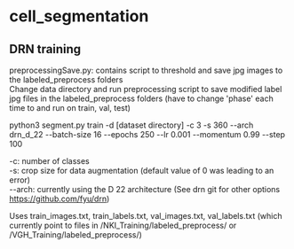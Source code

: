 # cell_segmentation

## DRN training

preprocessingSave.py: contains script to threshold and save jpg images to the labeled_preprocess folders \
Change data directory and run preprocessing script to save modified label jpg files in the labeled_preprocess folders (have to change 'phase' each time to and run on train, val, test)

python3 segment.py train -d [dataset directory] -c 3 -s 360 --arch drn_d_22 --batch-size 16 --epochs 250 --lr 0.001 --momentum 0.99 --step 100

-c: number of classes \
-s: crop size for data augmentation (default value of 0 was leading to an error) \
--arch: currently using the D 22 architecture (See drn git for other options https://github.com/fyu/drn)

Uses train_images.txt, train_labels.txt, val_images.txt, val_labels.txt (which currently point to files in /NKI_Training/labeled_preprocess/ or /VGH_Training/labeled_preprocess/)


